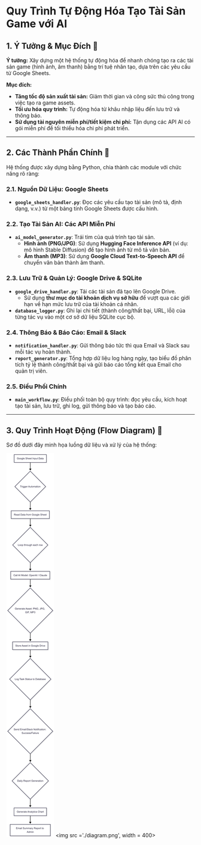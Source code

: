 # Quy Trình Tự Động Hóa Tạo Tài Sản Game với AI

## 1. Ý Tưởng & Mục Đích 🚀

**Ý tưởng:** Xây dựng một hệ thống tự động hóa để nhanh chóng tạo ra các tài sản game (hình ảnh, âm thanh) bằng trí tuệ nhân tạo, dựa trên các yêu cầu từ Google Sheets.

**Mục đích:**
* **Tăng tốc độ sản xuất tài sản:** Giảm thời gian và công sức thủ công trong việc tạo ra game assets.
* **Tối ưu hóa quy trình:** Tự động hóa từ khâu nhập liệu đến lưu trữ và thông báo.
* **Sử dụng tài nguyên miễn phí/tiết kiệm chi phí:** Tận dụng các API AI có gói miễn phí để tối thiểu hóa chi phí phát triển.

---

## 2. Các Thành Phần Chính 🧩

Hệ thống được xây dựng bằng Python, chia thành các module với chức năng rõ ràng:

### 2.1. Nguồn Dữ Liệu: Google Sheets
* **`google_sheets_handler.py`**: Đọc các yêu cầu tạo tài sản (mô tả, định dạng, v.v.) từ một bảng tính Google Sheets được cấu hình.

### 2.2. Tạo Tài Sản AI: Các API Miễn Phí
* **`ai_model_generator.py`**: Trái tim của quá trình tạo tài sản.
    * **Hình ảnh (PNG/JPG)**: Sử dụng **Hugging Face Inference API** (ví dụ: mô hình Stable Diffusion) để tạo hình ảnh từ mô tả văn bản.
    * **Âm thanh (MP3)**: Sử dụng **Google Cloud Text-to-Speech API** để chuyển văn bản thành âm thanh.

### 2.3. Lưu Trữ & Quản Lý: Google Drive & SQLite
* **`google_drive_handler.py`**: Tải các tài sản đã tạo lên Google Drive.
    * Sử dụng **thư mục do tài khoản dịch vụ sở hữu** để vượt qua các giới hạn về hạn mức lưu trữ của tài khoản cá nhân.
* **`database_logger.py`**: Ghi lại chi tiết (thành công/thất bại, URL, lỗi) của từng tác vụ vào một cơ sở dữ liệu SQLite cục bộ.

### 2.4. Thông Báo & Báo Cáo: Email & Slack
* **`notification_handler.py`**: Gửi thông báo tức thì qua Email và Slack sau mỗi tác vụ hoàn thành.
* **`report_generator.py`**: Tổng hợp dữ liệu log hàng ngày, tạo biểu đồ phân tích tỷ lệ thành công/thất bại và gửi báo cáo tổng kết qua Email cho quản trị viên.

### 2.5. Điều Phối Chính
* **`main_workflow.py`**: Điều phối toàn bộ quy trình: đọc yêu cầu, kích hoạt tạo tài sản, lưu trữ, ghi log, gửi thông báo và tạo báo cáo.

---

## 3. Quy Trình Hoạt Động (Flow Diagram) 🔄

Sơ đồ dưới đây minh họa luồng dữ liệu và xử lý của hệ thống:

![Alt text](./diagram.png)
<img src ='./diagram.png', width = 400>